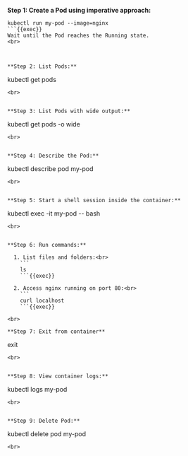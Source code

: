 **Step 1: Create a Pod using imperative approach:**

```
kubectl run my-pod --image=nginx
```{{exec}}
Wait until the Pod reaches the Running state.
<br>



**Step 2: List Pods:**

```
kubectl get pods
```{{exec}}
<br>


**Step 3: List Pods with wide output:**

```
kubectl get pods -o wide
```{{exec}}
<br>


**Step 4: Describe the Pod:**

```
kubectl describe pod my-pod
```{{exec}}
<br>


**Step 5: Start a shell session inside the container:**

```
kubectl exec -it my-pod -- bash
```{{exec}}
<br>


**Step 6: Run commands:**

  1. List files and folders:<br>
    ```
    ls
    ```{{exec}}

  2. Access nginx running on port 80:<br>
    ```
    curl localhost
    ```{{exec}}

<br>

**Step 7: Exit from container**

```
exit
```{{exec}}
<br>


**Step 8: View container logs:**

```
kubectl logs my-pod
```{{exec}}
<br>


**Step 9: Delete Pod:**

```
kubectl delete pod my-pod
```{{exec}}
<br>